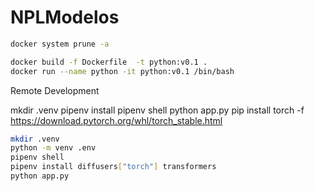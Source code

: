 # NPLModelos

```bash
docker system prune -a
```

```bash
docker build -f Dockerfile  -t python:v0.1 .
docker run --name python -it python:v0.1 /bin/bash
```

Remote Development

mkdir .venv
pipenv install
pipenv shell
python app.py
pip install torch -f https://download.pytorch.org/whl/torch_stable.html

```bash
mkdir .venv
python -m venv .env
pipenv shell
pipenv install diffusers["torch"] transformers
python app.py
```
